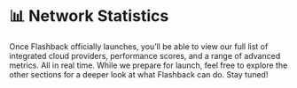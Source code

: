 # 📊 Network Statistics

Once Flashback officially launches, you’ll be able to view our full list of integrated cloud providers, performance scores, and a range of advanced metrics. All in real time. While we prepare for launch, feel free to explore the other sections for a deeper look at what Flashback can do. Stay tuned!
